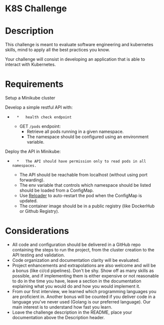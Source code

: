# K8S Challenge

# Description

This challenge is meant to evaluate software engineering and kubernetes skills, mind to apply all the best practices you know.

Your challenge will consist in developing an application that is able to interact with Kubernetes.

# Requirements

Setup a Minikube cluster

Develop a simple restful API with:

*       *   health check endpoint
    *   GET `/pods` endpoint:
        *   Retrieve all pods running in a given namespace.
        *   The namespace should be configured using an environment variable.

Deploy the API in Minikube:

*       *   The API should have permission only to read pods in all namespaces.
    *   The API should be reachable from localhost (without using port forwarding).
    *   The env variable that controls which namespace should be listed should be loaded from a ConfigMap.
    *   Use [Reloader](https://github.com/stakater/Reloader) to auto-restart the pod when the ConfigMap is updated.
    *   The container image should be in a public registry (like DockerHub or Github Registry).

# Considerations

*   All code and configuration should be delivered in a GitHub repo containing the steps to run the project, from the cluster creation to the API testing and validation.
*   Code organization and documentation clarity will be evaluated.
*   Project enhancements and extrapolations are also welcome and will be a bonus (like ci/cd pipelines). Don't be shy. Show off as many skills as possible, and if implementing them is either expensive or not reasonable to do in the time you have, leave a section in the documentation explaining what you would do and how you would implement it.
*   From our first interview, we learned which programming languages you are proficient in. Another bonus will be counted if you deliver code in a language you've never used (Golang is our preferred language). Our main interest is to understand how fast you learn.
*   Loave the challenge description in the README, place your documentation above the Description header.
